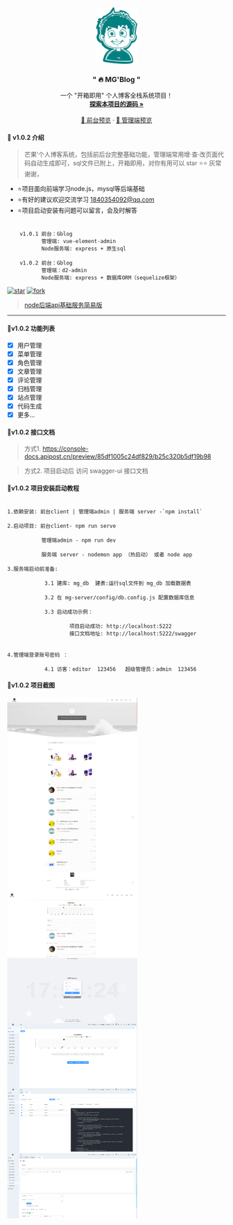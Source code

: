 

<br />

<p align="center">
  <a href="https://gitee.com/Z568_568/mango-blog-system.git">
    <img src="doc/logo.png" alt="Logo" width="95" height="130">
  </a>

<h3 align="center">" 🔥 MG'Blog "</h3>
  <p align="center">
    一个 "开箱即用" 个人博客全栈系统项目！
    <br />
    <a href="https://gitee.com/Z568_568/all-blog-sys" target="_blank"><strong>探索本项目的源码 »</strong></a>
    <br />
    <br />
    <a href="http://www.zhouyi.run/#/" target="_blank"> 👀 前台预览</a>
    ·
    <a href="http://zhouyi.run:5221/#/index" target="_blank"> 👀 管理端预览</a>
</p>

</p>


#### 🥯 v1.0.2 介绍

>  芒果’个人博客系统，包括前后台完整基础功能，管理端常用增·查·改页面代码自动生成即可，sql文件已附上，开箱即用，对你有用可以 star ⭐⭐  灰常谢谢，
- ⭐项目面向前端学习node.js，mysql等后端基础
- ⭐有好的建议欢迎交流学习 1840354092@qq.com
- ⭐项目启动安装有问题可以留言，会及时解答

```

    v1.0.1 前台：Gblog 
           管理端: vue-element-admin
           Node服务端: express + 原生sql

    v1.0.2 前台：Gblog 
           管理端：d2-admin 
           Node服务端: express + 数据库ORM（sequelize框架）
```
<!-- PROJECT SHIELDS -->

[![star](https://gitee.com/Z568_568/all-blog-sys/badge/star.svg?theme=dark)](https://gitee.com/Z568_568/all-blog-sys/stargazers)
[![fork](https://gitee.com/Z568_568/all-blog-sys/badge/fork.svg?theme=dark)](https://gitee.com/Z568_568/all-blog-sys/members)

<!-- PROJECT LOGO -->

>[node后端api基础服务简易版](https://gitee.com/Z568_568/zy-express-sequelize-mysql)
***

#### 🥯v1.0.2 功能列表

- [x] 用户管理
- [x] 菜单管理
- [x] 角色管理
- [x] 文章管理
- [x] 评论管理
- [x] 归档管理
- [x] 站点管理
- [x] 代码生成
- [x] 更多...

#### 🥯v1.0.2 接口文档

> 方式1. https://console-docs.apipost.cn/preview/85df1005c24df829/b25c320b5df19b98


> 方式2. 项目启动后 访问 swagger-ui 接口文档

#### 🥯v1.0.2 项目安装启动教程


``` 

1.依赖安装: 前台client | 管理端admin | 服务端 server -`npm install`

2.启动项目: 前台client- npm run serve 

           管理端admin - npm run dev 

           服务端 server - nodemon app （热启动） 或者 node app

3.服务端启动前准备: 

            3.1 建库: mg_db  建表:运行sql文件到 mg_db 加载数据表

            3.2 在 mg-server/config/db.config.js 配置数据库信息
            
            3.3 启动成功示例： 

                    项目启动成功: http://localhost:5222
                    接口文档地址: http://localhost:5222/swagger


4.管理端登录账号密码 ：

            4.1 访客：editor  123456   超级管理员：admin  123456
```


#### 🥯v1.0.2 项目截图

 
 <img src="doc/img/1.png" width = "300" height = "150" alt="图片名称" align=center />
 <img src="doc/img/2.png" width = "300" height = "150" alt="图片名称" align=center />
 <img src="doc/img/3.png" width = "300" height = "150" alt="图片名称" align=center />
 <img src="doc/img/4.png" width = "300" height = "150" alt="图片名称" align=center />
 <img src="doc/img/5.png" width = "300" height = "150" alt="图片名称" align=center />
 <img src="doc/img/6.png" width = "300" height = "150" alt="图片名称" align=center />
 <img src="doc/img/7.png" width = "300" height = "150" alt="图片名称" align=center />
 <img src="doc/img/8.png" width = "300" height = "150" alt="图片名称" align=center />
